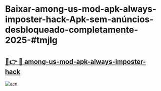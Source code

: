 # Baixar-among-us-mod-apk-always-imposter-hack-Apk-sem-anúncios-desbloqueado-completamente-2025-#tmjlg

# <h2><a href="https://ainizakaria.my?title=among-us-mod-apk-always-imposter-hack&ref=24M">🔗👉 🔴 among-us-mod-apk-always-imposter-hack</a></h2>

[![acn](https://github.com/user-attachments/assets/0f9c940e-d8b0-45ae-aac7-cd30a18b3e1c)](https://ainizakaria.my?title=among-us-mod-apk-always-imposter-hack&ref=24M)

